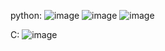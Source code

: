 python:
![image](https://github.com/mmtmn/100cubes/assets/42742390/c6cab0a8-8c83-4ad7-a992-77315c49c8bb)
![image](https://github.com/mmtmn/100cubes/assets/42742390/ba023502-2e5a-4e69-90a5-7f3a14a287cd)
![image](https://github.com/mmtmn/100cubes/assets/42742390/8b1ace6b-c311-44f5-8e0f-0d8fed02d310)

C:
![image](https://github.com/mmtmn/3d-python-cubes/assets/42742390/646140bf-bd29-42d3-9f5a-76f8157c748e)
